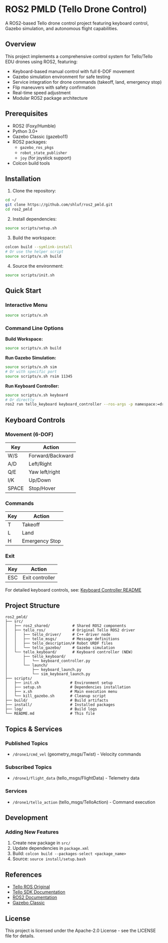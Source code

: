 # ROS2 PMLD (Tello Drone Control)

A ROS2-based Tello drone control project featuring keyboard control, Gazebo simulation, and autonomous flight capabilities.

## Overview

This project implements a comprehensive control system for Tello/Tello EDU drones using ROS2, featuring:
- Keyboard-based manual control with full 6-DOF movement
- Gazebo simulation environment for safe testing
- Service integration for drone commands (takeoff, land, emergency stop)
- Flip maneuvers with safety confirmation
- Real-time speed adjustment
- Modular ROS2 package architecture

## Prerequisites

- ROS2 (Foxy/Humble)
- Python 3.0+
- Gazebo Classic (gazebo11)
- ROS2 packages:
  - `gazebo_ros_pkgs`
  - `robot_state_publisher`
  - `joy` (for joystick support)
- Colcon build tools

## Installation

1. Clone the repository:
```bash
cd ~/
git clone https://github.com/shluf/ros2_pmld.git
cd ros2_pmld
```

2. Install dependencies:
```bash
source scripts/setup.sh
```

3. Build the workspace:
```bash
colcon build --symlink-install
# Or use the helper script
source scripts/x.sh build
```

4. Source the environment:
```bash
source scripts/init.sh
```

## Quick Start

### Interactive Menu
```bash
source scripts/x.sh
```

### Command Line Options

**Build Workspace:**
```bash
source scripts/x.sh build
```

**Run Gazebo Simulation:**
```bash
source scripts/x.sh sim
# Or with specific port
source scripts/x.sh rsim 11345
```

**Run Keyboard Controller:**
```bash
source scripts/x.sh keyboard
# Or directly
ros2 run tello_keyboard keyboard_controller --ros-args -p namespace:=drone1
```

## Keyboard Controls

### Movement (6-DOF)
| Key | Action |
|-----|--------|
| W/S | Forward/Backward |
| A/D | Left/Right |
| Q/E | Yaw left/right |
| I/K | Up/Down |
| SPACE | Stop/Hover |

### Commands
| Key | Action |
|-----|--------|
| T | Takeoff |
| L | Land |
| H | Emergency Stop |

### Exit
| Key | Action |
|-----|--------|
| ESC | Exit controller |

For detailed keyboard controls, see: [Keyboard Controller README](src/tello_keyboard/README.md)

## Project Structure

```
ros2_pmld/
├── src/
│   ├── ros2_shared/          # Shared ROS2 components
│   ├── tello_ros/            # Original Tello ROS2 driver
│   │   ├── tello_driver/     # C++ driver node
│   │   ├── tello_msgs/       # Message definitions
│   │   ├── tello_description/# Robot URDF files
│   │   └── tello_gazebo/     # Gazebo simulation
│   └── tello_keyboard/       # Keyboard controller (NEW)
│       ├── tello_keyboard/
│       │   └── keyboard_controller.py
│       └── launch/
│           ├── keyboard_launch.py
│           └── sim_keyboard_launch.py
├── scripts/
│   ├── init.sh              # Environment setup
│   ├── setup.sh             # Dependencies installation
│   ├── x.sh                 # Main execution menu
│   └── kill_gazebo.sh       # Cleanup script
├── build/                   # Build artifacts
├── install/                 # Installed packages
├── log/                     # Build logs
└── README.md                # This file
```

## Topics & Services

### Published Topics
- `/drone1/cmd_vel` (geometry_msgs/Twist) - Velocity commands

### Subscribed Topics
- `/drone1/flight_data` (tello_msgs/FlightData) - Telemetry data

### Services
- `/drone1/tello_action` (tello_msgs/TelloAction) - Command execution


## Development

### Adding New Features
1. Create new package in `src/`
2. Update dependencies in `package.xml`
3. Build: `colcon build --packages-select <package_name>`
4. Source: `source install/setup.bash`


## References

- [Tello ROS Original](https://github.com/clydemcqueen/tello_ros)
- [Tello SDK Documentation](https://dl-cdn.ryzerobotics.com/downloads/Tello/Tello%20SDK%202.0%20User%20Guide.pdf)
- [ROS2 Documentation](https://docs.ros.org/en/humble/)
- [Gazebo Classic](http://gazebosim.org/)

## License

This project is licensed under the Apache-2.0 License - see the LICENSE file for details.